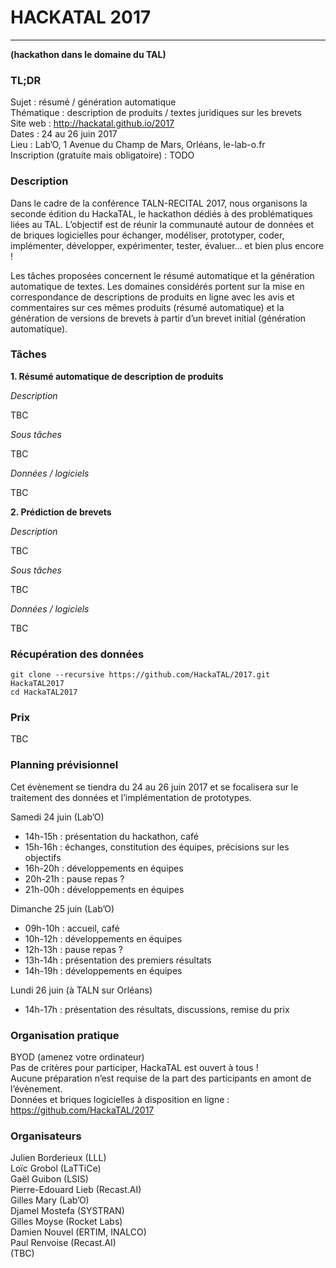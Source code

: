 # HACKATAL 2017
---------------
**(hackathon dans le domaine du TAL)**

<!---
[![Google](https://raw.githubusercontent.com/HackaTAL/2016/gh-pages/logo-google.png)](http://www.google.fr)
[![SYSTRAN](https://raw.githubusercontent.com/HackaTAL/2016/gh-pages/logo-systran.png)](http://www.systran.fr)
[![Recast.ai](https://raw.githubusercontent.com/HackaTAL/2016/gh-pages/logo-recast.png)](http://www.recast.ai)

[![Inalco](https://raw.githubusercontent.com/HackaTAL/2016/gh-pages/logo-inalco.png)](http://www.inalco.fr)
[![LIMSI](https://raw.githubusercontent.com/HackaTAL/2016/gh-pages/logo-limsi.png)](http://www.limsi.fr)
[![LIPN](https://raw.githubusercontent.com/HackaTAL/2016/gh-pages/logo-lipn.png)](http://lipn.univ-paris13.fr)
[![Vocal Apps](https://raw.githubusercontent.com/HackaTAL/2016/gh-pages/logo-vocalapps.png)](http://vocal-apps.com)
--->

### TL;DR

Sujet : résumé / génération automatique  
Thématique : description de produits / textes juridiques sur les brevets  
Site web : http://hackatal.github.io/2017  
Dates : 24 au 26 juin 2017  
Lieu : Lab’O, 1 Avenue du Champ de Mars, Orléans, le-lab-o.fr  
Inscription (gratuite mais obligatoire) : TODO  

### Description

Dans le cadre de la conférence TALN-RECITAL 2017, nous organisons la seconde édition du HackaTAL, le hackathon dédiés à des problématiques liées au TAL. L’objectif est de réunir la communauté autour de données et de briques logicielles pour échanger, modéliser, prototyper, coder, implémenter, développer, expérimenter, tester, évaluer… et bien plus encore !

Les tâches proposées concernent le résumé automatique et la génération automatique de textes. Les domaines considérés portent sur la mise en correspondance de descriptions de produits en ligne avec les avis et commentaires sur ces mêmes produits (résumé automatique) et la génération de versions de brevets à partir d’un brevet initial (génération automatique).

### Tâches

**1. Résumé automatique de description de produits**

*Description*

TBC

*Sous tâches*

TBC

*Données / logiciels*

TBC

**2. Prédiction de brevets**

*Description*

TBC

*Sous tâches*

TBC

*Données / logiciels*

TBC

### Récupération des données

```
git clone --recursive https://github.com/HackaTAL/2017.git  HackaTAL2017
cd HackaTAL2017
```

### Prix

TBC

### Planning prévisionnel

Cet évènement se tiendra du 24 au 26 juin 2017 et se focalisera sur le traitement des données et l’implémentation de prototypes.

Samedi 24 juin (Lab’O)

- 14h-15h : présentation du hackathon, café
- 15h-16h : échanges, constitution des équipes, précisions sur les objectifs
- 16h-20h : développements en équipes
- 20h-21h : pause repas ?
- 21h-00h : développements en équipes

Dimanche 25 juin (Lab’O)

- 09h-10h : accueil, café
- 10h-12h : développements en équipes
- 12h-13h : pause repas ?
- 13h-14h : présentation des premiers résultats
- 14h-19h : développements en équipes

Lundi 26 juin (à TALN sur Orléans)

- 14h-17h : présentation des résultats, discussions, remise du prix


### Organisation pratique

BYOD (amenez votre ordinateur)  
Pas de critères pour participer, HackaTAL est ouvert à tous !  
Aucune préparation n’est requise de la part des participants en amont de l’évènement.  
Données et briques logicielles à disposition en ligne : https://github.com/HackaTAL/2017  

### Organisateurs

Julien Borderieux (LLL)  
Loïc Grobol (LaTTiCe)  
Gaël Guibon (LSIS)  
Pierre-Edouard Lieb (Recast.AI)  
Gilles Mary (Lab’O)  
Djamel Mostefa (SYSTRAN)  
Gilles Moyse (Rocket Labs)  
Damien Nouvel (ERTIM, INALCO)  
Paul Renvoise (Recast.AI)  
(TBC)
